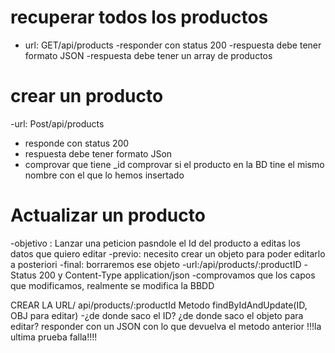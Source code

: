# recuperar todos los productos

- url: GET/api/products
 -responder con status 200
 -respuesta debe tener formato JSON
 -respuesta debe tener un array de productos
# crear un producto

-url: Post/api/products
- responde con status 200
- respuesta debe tener formato JSon
- comprovar que tiene _id
comprovar si el producto en la BD tine el mismo nombre con el que lo hemos insertado

# Actualizar un producto
-objetivo : Lanzar una peticion pasndole el Id del producto a
editas los datos que quiero editar
-previo: necesito crear un objeto para poder editarlo a posteriori
-final: borraremos ese objeto 
-url:/api/products/:productID
 -Status 200 y Content-Type application/json
 -comprovamos que los capos que modificamos, realmente se modifica la BBDD

 
 CREAR LA URL/ api/products/:productId
 Metodo findByIdAndUpdate(ID, OBJ para editar)
 -¿de donde saco el ID?
 ¿de donde saco el objeto para editar?
 responder con un JSON con lo que devuelva el metodo anterior 
 !!!la ultima prueba falla!!!! 